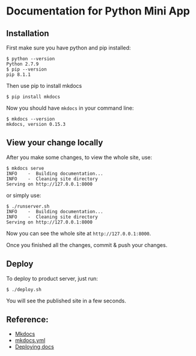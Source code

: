 # Documentation for Python Mini App

## Installation

First make sure you have python and pip installed:

```shell
$ python --version
Python 2.7.9
$ pip --version
pip 8.1.1
```

Then use pip to install mkdocs

```shell
$ pip install mkdocs
```

Now you should have ```mkdocs``` in your command line:

```shell
$ mkdocs --version
mkdocs, version 0.15.3
```


## View your change locally

After you make some changes, to view the whole site, use:

```shell
$ mkdocs serve
INFO    -  Building documentation...
INFO    -  Cleaning site directory
Serving on http://127.0.0.1:8000
```

or simply use:

```shell
$ ./runserver.sh
INFO    -  Building documentation...
INFO    -  Cleaning site directory
Serving on http://127.0.0.1:8000
```

Now you can see the whole site at ```http://127.0.0.1:8000```.

Once you finished all the changes, commit & push your changes.

## Deploy

To deploy to product server, just run:

```shell
$ ./deploy.sh
```

You will see the published site in a few seconds.


## Reference:

* [Mkdocs](http://www.mkdocs.org/)
* [mkdocs.yml](http://www.mkdocs.org/user-guide/configuration/)
* [Deploying docs](http://www.mkdocs.org/user-guide/deploying-your-docs/)

